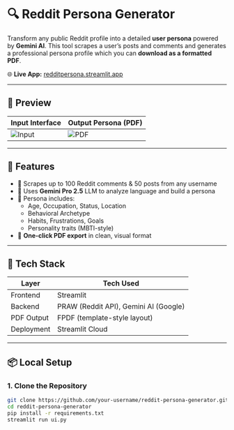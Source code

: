 # 🔍 Reddit Persona Generator

Transform any public Reddit profile into a detailed **user persona** powered by **Gemini AI**. This tool scrapes a user’s posts and comments and generates a professional persona profile which you can **download as a formatted PDF**.

🌐 **Live App:** [redditpersona.streamlit.app](https://redditpersona.streamlit.app)

---

## 📸 Preview

| Input Interface | Output Persona (PDF) |
|-----------------|-----------------------|
| ![Input](assets/input_ui.png) | ![PDF](assets/pdf_sample.png) |

---

## 🚀 Features

- 🔎 Scrapes up to 100 Reddit comments & 50 posts from any username
- 🤖 Uses **Gemini Pro 2.5** LLM to analyze language and build a persona
- 🧠 Persona includes:
  - Age, Occupation, Status, Location
  - Behavioral Archetype
  - Habits, Frustrations, Goals
  - Personality traits (MBTI-style)
- 📄 **One-click PDF export** in clean, visual format

---

## 🧪 Tech Stack

| Layer      | Tech Used                             |
|------------|----------------------------------------|
| Frontend   | Streamlit                              |
| Backend    | PRAW (Reddit API), Gemini AI (Google)  |
| PDF Output | FPDF (template-style layout)           |
| Deployment | Streamlit Cloud                        |

---

## 📦 Local Setup

### 1. Clone the Repository

```bash
git clone https://github.com/your-username/reddit-persona-generator.git
cd reddit-persona-generator
pip install -r requirements.txt
streamlit run ui.py
